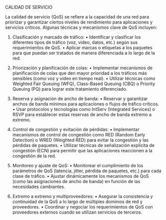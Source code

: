  CALIDAD DE SERVICIO

  La calidad de servicio (QoS) se refiere a la capacidad de una red para priorizar y garantizar ciertos niveles de rendimiento para aplicaciones 
  y servicios críticos. Algunas técnicas y mecanismos clave de QoS incluyen:
  1. Clasificación y marcado de tráfico:
             •	Identificar y clasificar los diferentes tipos de tráfico (voz, video, datos, etc.) según sus requerimientos de QoS.
             •	Aplicar marcas o etiquetas a los paquetes para que puedan ser tratados de manera diferenciada a lo largo de la red.


  2. Priorización y planificación de colas:
             •	Implementar mecanismos de planificación de colas que den mayor prioridad a los tráficos más sensibles (como voz y video en tiempo real).
             •	Utilizar técnicas como Weighted Fair Queuing (WFQ), Class-Based Queuing (CBQ) o Priority Queuing (PQ) para lograr este tratamiento 
                diferenciado.


  3. Reserva y asignación de ancho de banda:
             •	Reservar y garantizar anchos de banda mínimos para aplicaciones o flujos de tráfico críticos.
             •	Usar protocolos y tecnologías como IntServ (Integrated Services) o RSVP para establecer estas reservas de ancho de banda extremo a extremo.


  4. Control de congestión y evitación de pérdidas:
             •	Implementar mecanismos de control de congestión como RED (Random Early Detection) o WRED (Weighted RED) para evitar la congestión y las 
                pérdidas de paquetes.
             •	Utilizar técnicas de señalización explícita de congestión (ECN) para permitir que las aplicaciones reaccionen a la congestión de la red.


  5. Monitoreo y ajuste de QoS:
             •	Monitorear el cumplimiento de los parámetros de QoS (latencia, jitter, pérdida de paquetes, etc.) para cada clase de tráfico.
             •	Ajustar dinámicamente los mecanismos de QoS (como las asignaciones de ancho de banda) en función de las necesidades cambiantes.


  6. Extremo a extremo y multiproveedores:
             •	Asegurar la consistencia y continuidad de la QoS a lo largo de múltiples dominios de red y proveedores.
             •	Coordinar y negociar los requerimientos de QoS con proveedores externos cuando se utilizan servicios de terceros.
